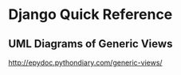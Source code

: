 # Django Quick Reference
## UML Diagrams of Generic Views
http://epydoc.pythondiary.com/generic-views/
